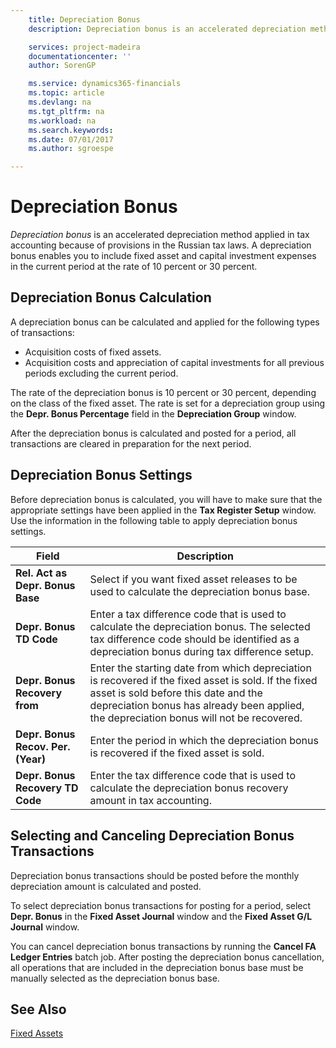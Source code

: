 ```yaml
---
    title: Depreciation Bonus
    description: Depreciation bonus is an accelerated depreciation method applied in tax accounting because of provisions in the Russian tax laws. A depreciation bonus enables you to include fixed asset and capital investment expenses in the current period at the rate of 10 percent or 30 percent.

    services: project-madeira 
    documentationcenter: ''
    author: SorenGP

    ms.service: dynamics365-financials
    ms.topic: article
    ms.devlang: na
    ms.tgt_pltfrm: na
    ms.workload: na
    ms.search.keywords:
    ms.date: 07/01/2017
    ms.author: sgroespe

---
```

# Depreciation Bonus
*Depreciation bonus* is an accelerated depreciation method applied in tax accounting because of provisions in the Russian tax laws. A depreciation bonus enables you to include fixed asset and capital investment expenses in the current period at the rate of 10 percent or 30 percent.  

## Depreciation Bonus Calculation  
A depreciation bonus can be calculated and applied for the following types of transactions:  

- Acquisition costs of fixed assets.  
- Acquisition costs and appreciation of capital investments for all previous periods excluding the current period.  

The rate of the depreciation bonus is 10 percent or 30 percent, depending on the class of the fixed asset. The rate is set for a depreciation group using the **Depr. Bonus Percentage** field in the **Depreciation Group** window.  

After the depreciation bonus is calculated and posted for a period, all transactions are cleared in preparation for the next period.  

## Depreciation Bonus Settings  
Before depreciation bonus is calculated, you will have to make sure that the appropriate settings have been applied in the **Tax Register Setup** window. Use the information in the following table to apply depreciation bonus settings.  

|Field|Description|  
|---------------------------------|---------------------------------------|  
|**Rel. Act as Depr. Bonus Base**|Select if you want fixed asset releases to be used to calculate the depreciation bonus base.|  
|**Depr. Bonus TD Code**|Enter a tax difference code that is used to calculate the depreciation bonus. The selected tax difference code should be identified as a depreciation bonus during tax difference setup.|  
|**Depr. Bonus Recovery from**|Enter the starting date from which depreciation is recovered if the fixed asset is sold. If the fixed asset is sold before this date and the depreciation bonus has already been applied, the depreciation bonus will not be recovered.|  
|**Depr. Bonus Recov. Per. (Year)**|Enter the period in which the depreciation bonus is recovered if the fixed asset is sold.|  
|**Depr. Bonus Recovery TD Code**|Enter the tax difference code that is used to calculate the depreciation bonus recovery amount in tax accounting.|  

## Selecting and Canceling Depreciation Bonus Transactions  
Depreciation bonus transactions should be posted before the monthly depreciation amount is calculated and posted.  

To select depreciation bonus transactions for posting for a period, select **Depr. Bonus** in the **Fixed Asset Journal** window and the **Fixed Asset G/L Journal** window.  

You can cancel depreciation bonus transactions by running the **Cancel FA Ledger Entries** batch job. After posting the depreciation bonus cancellation, all operations that are included in the depreciation bonus base must be manually selected as the depreciation bonus base.  

## See Also  
[Fixed Assets](../../fa-manage.md)  
